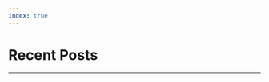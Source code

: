 ```yaml
---
index: true
---
```

<main-banner title="tail -f my-dev.log"></main-banner>
<div class="wrapper">

<!-- # Open Source in Github
<open-source-index category="OpenSource"/> -->

# Recent Posts
<blog-index category="Blog"/>

<hr>
<main-footer/>
</div>